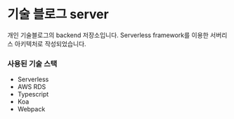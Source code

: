 # 기술 블로그 server

개인 기술블로그의 backend 저장소입니다.
Serverless framework를 이용한 서버리스 아키텍처로 작성되었습니다.

### 사용된 기술 스택

- Serverless
- AWS RDS
- Typescript
- Koa
- Webpack
